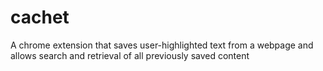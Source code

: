 # cachet
A chrome extension that saves user-highlighted text from a webpage and allows search and retrieval of all previously saved content
